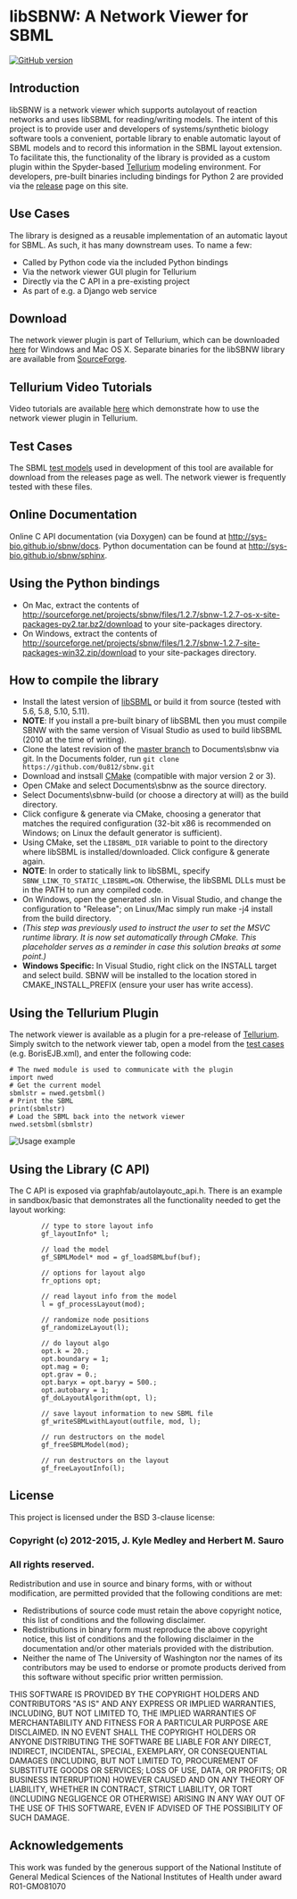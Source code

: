 # libSBNW: A Network Viewer for SBML
[![GitHub version](https://badge.fury.io/gh/sys-bio%2Fsbnw.svg)](http://badge.fury.io/gh/sys-bio%2Fsbnw)

## Introduction
libSBNW is a network viewer which supports autolayout of reaction networks and uses libSBML for reading/writing models. The intent of this project is to provide user and developers of systems/synthetic biology software tools a convenient, portable library to enable automatic layout of SBML models and to record this information in the SBML layout extension. To facilitate this, the functionality of the library is provided as a custom plugin within the Spyder-based [Tellurium](http://tellurium.analogmachine.org/) modeling environment. For developers, pre-built binaries including bindings for Python 2 are provided via the [release](https://github.com/0u812/sbnw/releases) page on this site.

## Use Cases
The library is designed as a reusable implementation of an automatic layout for SBML. As such, it has many downstream uses. To name a few:

* Called by Python code via the included Python bindings
* Via the network viewer GUI plugin for Tellurium
* Directly via the C API in a pre-existing project
* As part of e.g. a Django web service

## Download

The network viewer plugin is part of Tellurium, which can be downloaded [here](http://sourceforge.net/projects/pytellurium/files/Tellurium-1.2/1.2.1/) for Windows and Mac OS X. Separate binaries for the libSBNW library are available from [SourceForge](https://sourceforge.net/projects/sbnw/files/).

## Tellurium Video Tutorials

Video tutorials are available [here](http://0u812.github.io/sbnw/tutorials) which demonstrate how to use the network viewer plugin in Tellurium.

## Test Cases

The SBML [test models](https://github.com/0u812/sbnw/releases/download/1.3.2/testcases.zip) used in development of this tool are available for download from the releases page as well. The network viewer is frequently tested with these files.

## Online Documentation

Online C API documentation (via Doxygen) can be found at http://sys-bio.github.io/sbnw/docs. Python documentation can be found at http://sys-bio.github.io/sbnw/sphinx.

## Using the Python bindings

* On Mac, extract the contents of http://sourceforge.net/projects/sbnw/files/1.2.7/sbnw-1.2.7-os-x-site-packages-py2.tar.bz2/download to your site-packages directory.
* On Windows, extract the contents of http://sourceforge.net/projects/sbnw/files/1.2.7/sbnw-1.2.7-site-packages-win32.zip/download to your site-packages directory.

## How to compile the library

 * Install the latest version of <a href="http://sourceforge.net/projects/sbml/files/libsbml/">libSBML</a> or build it from source (tested with 5.6, 5.8, 5.10, 5.11).
 * **NOTE**: If you install a pre-built binary of libSBML then you must compile SBNW with the same version of Visual Studio as used to build libSBML (2010 at the time of writing).
 * Clone the latest revision of the <a href="https://github.com/0u812/sbnw">master branch</a> to Documents\sbnw via git. In the Documents folder, run `git clone https://github.com/0u812/sbnw.git`
 * Download and instsall <a href="http://www.cmake.org/">CMake</a> (compatible with major version 2 or 3).
 * Open CMake and select Documents\sbnw as the source directory.
 * Select Documents\sbnw-build (or choose a directory at will) as the build directory.
 * Click configure & generate via CMake, choosing a generator that matches the required configuration (32-bit x86 is recommended on Windows; on Linux the default generator is sufficient).
 * Using CMake, set the `LIBSBML_DIR` variable to point to the directory where libSBML is installed/downloaded. Click configure & generate again.
 * **NOTE**: In order to statically link to libSBML, specify `SBNW_LINK_TO_STATIC_LIBSBML=ON`. Otherwise, the libSBML DLLs must be in the PATH to run any compiled code.
 * On Windows, open the generated .sln in Visual Studio, and change the configuration to "Release"; on Linux/Mac simply run make -j4 install from the build directory.
 * *(This step was previously used to instruct the user to set the MSVC runtime library. It is now set automatically through CMake. This placeholder serves as a reminder in case this solution breaks at some point.)*
 * **Windows Specific:** In Visual Studio, right click on the INSTALL target and select build. SBNW will be installed to the location stored in CMAKE_INSTALL_PREFIX (ensure your user has write access).

## Using the Tellurium Plugin

The network viewer is available as a plugin for a pre-release of [Tellurium](https://github.com/0u812/sbnw/releases/tag/1.2.5). Simply switch to the network viewer tab, open a model from the [test cases](https://github.com/0u812/sbnw/releases/download/1.2.4/testcases.zip) (e.g. BorisEJB.xml), and enter the following code:

```
# The nwed module is used to communicate with the plugin
import nwed
# Get the current model
sbmlstr = nwed.getsbml()
# Print the SBML
print(sbmlstr)
# Load the SBML back into the network viewer
nwed.setsbml(sbmlstr)
```

![Usage example](http://0u812.github.io/sbnw/hosted/img/usage_ex.png)

## Using the Library (C API)

The C API is exposed via graphfab/autolayoutc_api.h.  There is an example in sandbox/basic that demonstrates all the functionality needed to get the layout working:

```
        // type to store layout info
        gf_layoutInfo* l;

        // load the model
        gf_SBMLModel* mod = gf_loadSBMLbuf(buf);

        // options for layout algo
        fr_options opt;

        // read layout info from the model
        l = gf_processLayout(mod);

        // randomize node positions
        gf_randomizeLayout(l);

        // do layout algo
        opt.k = 20.;
        opt.boundary = 1;
        opt.mag = 0;
        opt.grav = 0.;
        opt.baryx = opt.baryy = 500.;
        opt.autobary = 1;
        gf_doLayoutAlgorithm(opt, l);

        // save layout information to new SBML file
        gf_writeSBMLwithLayout(outfile, mod, l);

        // run destructors on the model
        gf_freeSBMLModel(mod);

        // run destructors on the layout
        gf_freeLayoutInfo(l);
```

## License

This project is licensed under the BSD 3-clause license:
### Copyright (c) 2012-2015, J. Kyle Medley and Herbert M. Sauro
### All rights reserved.

Redistribution and use in source and binary forms, with or without
modification, are permitted provided that the following conditions are met:
* Redistributions of source code must retain the above copyright
  notice, this list of conditions and the following disclaimer.
* Redistributions in binary form must reproduce the above copyright
  notice, this list of conditions and the following disclaimer in the
  documentation and/or other materials provided with the distribution.
* Neither the name of The University of Washington nor the
  names of its contributors may be used to endorse or promote products
  derived from this software without specific prior written permission.

THIS SOFTWARE IS PROVIDED BY THE COPYRIGHT HOLDERS AND CONTRIBUTORS "AS IS" AND
ANY EXPRESS OR IMPLIED WARRANTIES, INCLUDING, BUT NOT LIMITED TO, THE IMPLIED
WARRANTIES OF MERCHANTABILITY AND FITNESS FOR A PARTICULAR PURPOSE ARE
DISCLAIMED. IN NO EVENT SHALL THE COPYRIGHT HOLDERS OR ANYONE DISTRIBUTING THE SOFTWARE
BE LIABLE FOR ANY DIRECT, INDIRECT, INCIDENTAL, SPECIAL, EXEMPLARY, OR CONSEQUENTIAL
DAMAGES (INCLUDING, BUT NOT LIMITED TO, PROCUREMENT OF SUBSTITUTE GOODS OR SERVICES;
LOSS OF USE, DATA, OR PROFITS; OR BUSINESS INTERRUPTION) HOWEVER CAUSED AND
ON ANY THEORY OF LIABILITY, WHETHER IN CONTRACT, STRICT LIABILITY, OR TORT
(INCLUDING NEGLIGENCE OR OTHERWISE) ARISING IN ANY WAY OUT OF THE USE OF THIS
SOFTWARE, EVEN IF ADVISED OF THE POSSIBILITY OF SUCH DAMAGE.


## Acknowledgements

This work was funded by the generous support of the National Institute of General Medical Sciences of the National Institutes of Health under award R01-GM081070
